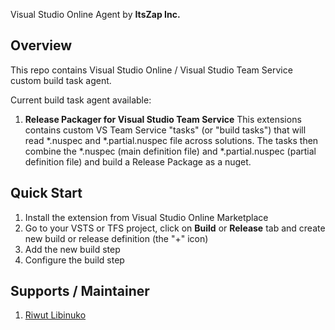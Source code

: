 Visual Studio Online Agent by **ItsZap Inc.**

## Overview
This repo contains Visual Studio Online / Visual Studio Team Service custom build task agent. 

Current build task agent available:
1. **Release Packager for Visual Studio Team Service**
   This extensions contains custom VS Team Service "tasks" (or "build tasks") that will read *.nuspec and *.partial.nuspec file across solutions. The tasks then combine the *.nuspec (main definition file) and *.partial.nuspec (partial definition file) and build a Release Package as a nuget.

## Quick Start
1. Install the extension from Visual Studio Online Marketplace
2. Go to your VSTS or TFS project, click on **Build** or **Release** tab and create new build or release definition (the "+" icon)
3. Add the new build step
4. Configure the build step

## Supports / Maintainer
1. [Riwut Libinuko](cakriwut@gmail.com)
